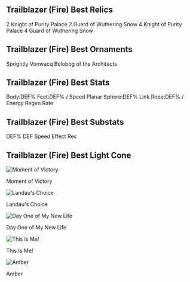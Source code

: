 ## Trailblazer (Fire) Best Relics
2 Knight of Purity Palace
2 Guard of Wuthering Snow
4 Knight of Purity Palace
4 Guard of Wuthering Snow

## Trailblazer (Fire) Best Ornaments
Sprightly Vonwacq
Belobog of the Architects

## Trailblazer (Fire) Best Stats
Body:DEF%
Feet:DEF% / Speed
Planar Sphere:DEF%
Link Rope:DEF% / Energy Regen Rate

## Trailblazer (Fire) Best Substats
DEF%
DEF
Speed
Effect Res

## Trailblazer (Fire) Best Light Cone

![Moment of Victory](https://rerollcdn.com/STARRAIL/LightCones/moment_of_victory_sm.png)

Moment of Victory

![Landau's Choice](https://rerollcdn.com/STARRAIL/LightCones/landau's_choice_sm.png)

Landau's Choice

![Day One of My New Life](https://rerollcdn.com/STARRAIL/LightCones/day_one_of_my_new_life_sm.png)

Day One of My New Life

![This Is Me!](https://rerollcdn.com/STARRAIL/LightCones/this_is_me!_sm.png)

This Is Me!

![Amber](https://rerollcdn.com/STARRAIL/LightCones/amber_sm.png)

Amber